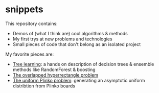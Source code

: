 # snippets
This repository contains:

* Demos of (what I think are) cool algorithms & methods
* My first trys at new problems and technologies
* Small pieces of code that don't belong as an isolated project

My favorite pieces are:

* [Tree learning](tree_learning/tree_learning_overview.pdf): a hands on description of decision trees & ensemble methods like RandomForest & boosting
* [The overlapped hyperrectangle problem](overlapped_hyperrectangles/overlapped_hyperrectangles.pdf)
* [The uniform Plinko problem](uniform_plinko/description.md): generating an asymptotic uniform distribtion from Plinko boards
